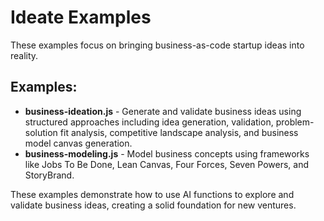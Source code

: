# Ideate Examples

These examples focus on bringing business-as-code startup ideas into reality.

## Examples:

- **business-ideation.js** - Generate and validate business ideas using structured approaches including idea generation, validation, problem-solution fit analysis, competitive landscape analysis, and business model canvas generation.
- **business-modeling.js** - Model business concepts using frameworks like Jobs To Be Done, Lean Canvas, Four Forces, Seven Powers, and StoryBrand.

These examples demonstrate how to use AI functions to explore and validate business ideas, creating a solid foundation for new ventures.
